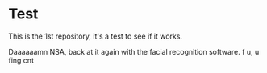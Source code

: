 # Test
This is the 1st repository, it's a test to see if it works.

Daaaaaamn NSA, back at it again with the facial recognition software.
f u, u fing cnt
